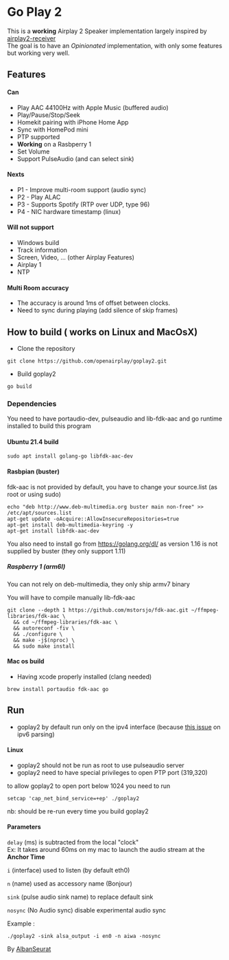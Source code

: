 # Go Play 2

This is a **working** Airplay 2 Speaker implementation largely inspired by [airplay2-receiver](https://github.com/openairplay/airplay2-receiver)
<br>
The goal is to have an *Opinionated* implementation, with only some features but working very well.

## Features

#### Can 

* Play AAC 44100Hz with Apple Music (buffered audio)
* Play/Pause/Stop/Seek
* Homekit pairing with iPhone Home App
* Sync with HomePod mini
* PTP supported 
* **Working** on a Rasbperry 1
* Set Volume 
* Support PulseAudio (and can select sink)

#### Nexts  

* P1 - Improve multi-room support (audio sync)
* P2 - Play ALAC
* P3 - Supports Spotify (RTP over UDP, type 96) 
* P4 - NIC hardware timestamp (linux)

#### Will not support

* Windows build
* Track information 
* Screen, Video, ... (other Airplay Features)
* Airplay 1
* NTP

#### Multi Room accuracy 

* The accuracy is around 1ms of offset between clocks.
* Need to sync during playing (add silence of skip frames) 

## How to build ( works on Linux and MacOsX)

* Clone the repository
````
git clone https://github.com/openairplay/goplay2.git
```` 
* Build goplay2 

```shell
go build  
```

### Dependencies 

You need to have portaudio-dev, pulseaudio and lib-fdk-aac and go runtime installed to build this program

#### Ubuntu 21.4 build

````shell
sudo apt install golang-go libfdk-aac-dev
````

#### Rasbpian (buster)
fdk-aac is not provided by default, you have to change your source.list (as root or using sudo)

````
echo "deb http://www.deb-multimedia.org buster main non-free" >> /etc/apt/sources.list
apt-get update -oAcquire::AllowInsecureRepositories=true
apt-get install deb-multimedia-keyring -y
apt-get install libfdk-aac-dev
````

You also need to install go from https://golang.org/dl/ as version 1.16 is not supplied by buster (they only support 1.11)

##### Raspberry 1 (arm6l)

You can not rely on deb-multimedia, they only ship armv7 binary

You will have to compile manually lib-fdk-aac

````
git clone --depth 1 https://github.com/mstorsjo/fdk-aac.git ~/ffmpeg-libraries/fdk-aac \
  && cd ~/ffmpeg-libraries/fdk-aac \
  && autoreconf -fiv \
  && ./configure \
  && make -j$(nproc) \
  && sudo make install
````

#### Mac os build 

* Having xcode properly installed (clang needed)

````shell
brew install portaudio fdk-aac go 
````

## Run

- goplay2 by default run only on the ipv4 interface (because [this issue](https://github.com/golang/go/issues/31024) on ipv6 parsing) 

#### Linux 

- goplay2 should not be run as root to use pulseaudio server
- goplay2 need to have special privileges to open PTP port (319,320)

to allow goplay2 to open port below 1024 you need to run 

````
setcap 'cap_net_bind_service=+ep' ./goplay2 
````

nb: should be re-run every time you build goplay2 

#### Parameters 

`delay` (ms) is subtracted from the local "clock" <br>
Ex: It takes around 60ms on my mac to launch the audio stream at the **Anchor Time** 

`i` (interface) used to listen (by default eth0)

`n` (name) used as accessory name (Bonjour) 

`sink` (pulse audio sink name) to replace default sink

`nosync` (No Audio sync) disable experimental audio sync

Example : 
```shell
./goplay2 -sink alsa_output -i en0 -n aiwa -nosync
```


By [AlbanSeurat](https://github.com/AlbanSeurat)
